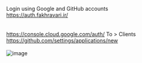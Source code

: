 Login using Google and GitHub accounts
<br>
https://auth.fakhravari.ir/
<br>
<br>
<br>
https://console.cloud.google.com/auth/  To > Clients
<br>
https://github.com/settings/applications/new
<br>
<br>
![image](https://github.com/user-attachments/assets/d07828e7-3b2e-4ba3-8e02-de9f736076ab)
